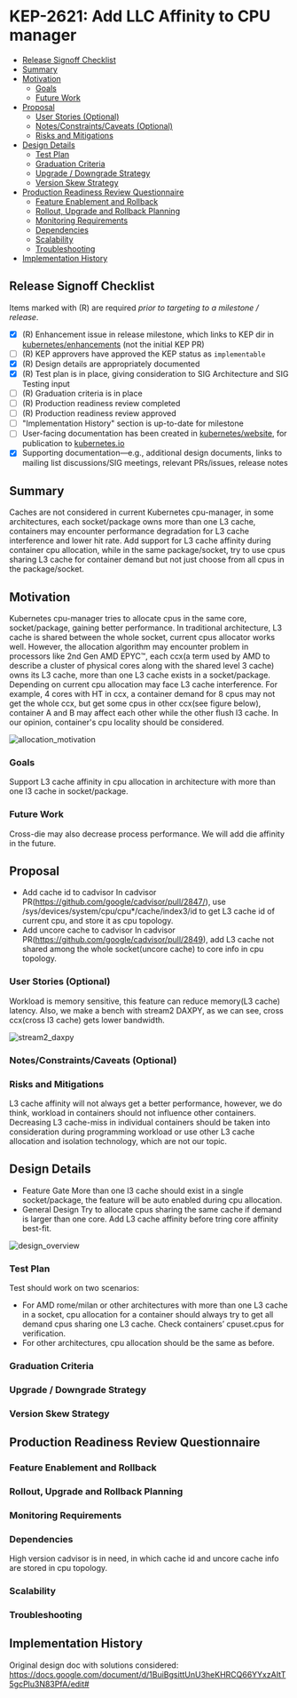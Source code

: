# KEP-2621: Add LLC Affinity to CPU manager

<!-- toc -->
- [Release Signoff Checklist](#release-signoff-checklist)
- [Summary](#summary)
- [Motivation](#motivation)
  - [Goals](#goals)
  - [Future Work](#future-work)
- [Proposal](#proposal)
  - [User Stories (Optional)](#user-stories-optional)
  - [Notes/Constraints/Caveats (Optional)](#notesconstraintscaveats-optional)
  - [Risks and Mitigations](#risks-and-mitigations)
- [Design Details](#design-details)
  - [Test Plan](#test-plan)
  - [Graduation Criteria](#graduation-criteria)
  - [Upgrade / Downgrade Strategy](#upgrade--downgrade-strategy)
  - [Version Skew Strategy](#version-skew-strategy)
- [Production Readiness Review Questionnaire](#production-readiness-review-questionnaire)
  - [Feature Enablement and Rollback](#feature-enablement-and-rollback)
  - [Rollout, Upgrade and Rollback Planning](#rollout-upgrade-and-rollback-planning)
  - [Monitoring Requirements](#monitoring-requirements)
  - [Dependencies](#dependencies)
  - [Scalability](#scalability)
  - [Troubleshooting](#troubleshooting)
- [Implementation History](#implementation-history)
<!-- /toc -->

## Release Signoff Checklist

Items marked with (R) are required *prior to targeting to a milestone / release*.

- [x] (R) Enhancement issue in release milestone, which links to KEP dir in [kubernetes/enhancements] (not the initial KEP PR)
- [ ] (R) KEP approvers have approved the KEP status as `implementable`
- [x] (R) Design details are appropriately documented
- [x] (R) Test plan is in place, giving consideration to SIG Architecture and SIG Testing input
- [ ] (R) Graduation criteria is in place
- [ ] (R) Production readiness review completed
- [ ] (R) Production readiness review approved
- [ ] "Implementation History" section is up-to-date for milestone
- [ ] User-facing documentation has been created in [kubernetes/website], for publication to [kubernetes.io]
- [x] Supporting documentation—e.g., additional design documents, links to mailing list discussions/SIG meetings, relevant PRs/issues, release notes

[kubernetes.io]: https://kubernetes.io/
[kubernetes/enhancements]: https://git.k8s.io/enhancements
[kubernetes/kubernetes]: https://git.k8s.io/kubernetes
[kubernetes/website]: https://git.k8s.io/website

## Summary

Caches are not considered in current Kubernetes cpu-manager, in some architectures,  each socket/package owns more than one L3 cache, containers may encounter performance degradation for L3 cache interference and lower hit rate.
Add support for L3 cache affinity during container cpu allocation, while in the same package/socket, try to use cpus sharing L3 cache  for container demand but not just choose from all cpus in the package/socket.

## Motivation

Kubernetes cpu-manager tries to allocate cpus in the same core, socket/package, gaining better performance.  In traditional architecture, L3 cache is shared between the whole socket, current cpus allocator works well.
However, the allocation algorithm may encounter problem in processors like 2nd Gen AMD EPYC™,  each ccx(a term used by AMD to describe a cluster of physical cores along with the shared level 3 cache) owns its L3 cache, more than one L3 cache exists in a socket/package. Depending on current cpu allocation may face L3 cache interference. For example, 4 cores with HT in ccx, a container demand for 8 cpus may not get the whole ccx, but get some cpus in other ccx(see figure below), container A and B may affect each other while the other flush l3 cache. In our opinion, container's cpu locality should be considered.

![allocation_motivation](allocation_motivation.png "allocation_motivation")

### Goals

Support L3 cache affinity in cpu allocation in architecture with more than one l3 cache in socket/package.

### Future Work

Cross-die may also decrease process performance. We will add die affinity in the future.

## Proposal

- Add cache id to cadvisor
In cadvisor PR(https://github.com/google/cadvisor/pull/2847/),  use /sys/devices/system/cpu/cpu*/cache/index3/id to get L3 cache id of current cpu, and store it as cpu topology.
- Add uncore cache to cadvisor
In cadvisor PR(https://github.com/google/cadvisor/pull/2849), add L3 cache not shared among the whole socket(uncore cache) to core info in cpu topology.

### User Stories (Optional)

Workload is memory sensitive, this feature can reduce memory(L3 cache) latency.
Also, we make a bench with stream2 DAXPY, as we can see, cross ccx(cross l3 cache) gets lower bandwidth.

![stream2_daxpy](stream2_daxpy.png "stream2_daxpy")

### Notes/Constraints/Caveats (Optional)

### Risks and Mitigations

L3 cache affinity will not always get a better performance, however, we do think, workload in containers should not influence other containers. Decreasing L3 cache-miss in individual containers should be taken into consideration during programming workload or use other L3 cache allocation and isolation technology, which are not our topic.

## Design Details

- Feature Gate
More than one l3 cache should exist in a single socket/package, the feature will be auto enabled during cpu allocation.
- General Design
Try to allocate cpus sharing the same cache if demand is larger than one core. Add L3 cache affinity before tring core affinity best-fit.

![design_overview](design_overview.png "design_overview")

### Test Plan

Test should work on two scenarios:
- For AMD rome/milan or other architectures with more than one L3 cache in a socket, cpu allocation for a container should always try to get all demand cpus sharing one L3 cache. Check containers’ cpuset.cpus for verification.
- For other architectures, cpu allocation should be the same as before.

### Graduation Criteria

### Upgrade / Downgrade Strategy

### Version Skew Strategy

## Production Readiness Review Questionnaire

### Feature Enablement and Rollback

### Rollout, Upgrade and Rollback Planning

### Monitoring Requirements

### Dependencies

High version cadvisor is in need, in which cache id  and uncore cache info are stored in cpu topology.

### Scalability

### Troubleshooting

## Implementation History

Original design doc with solutions considered: https://docs.google.com/document/d/1BuiBgsittUnU3heKHRCQ66YYxzAItT5gcPlu3N83PfA/edit#
